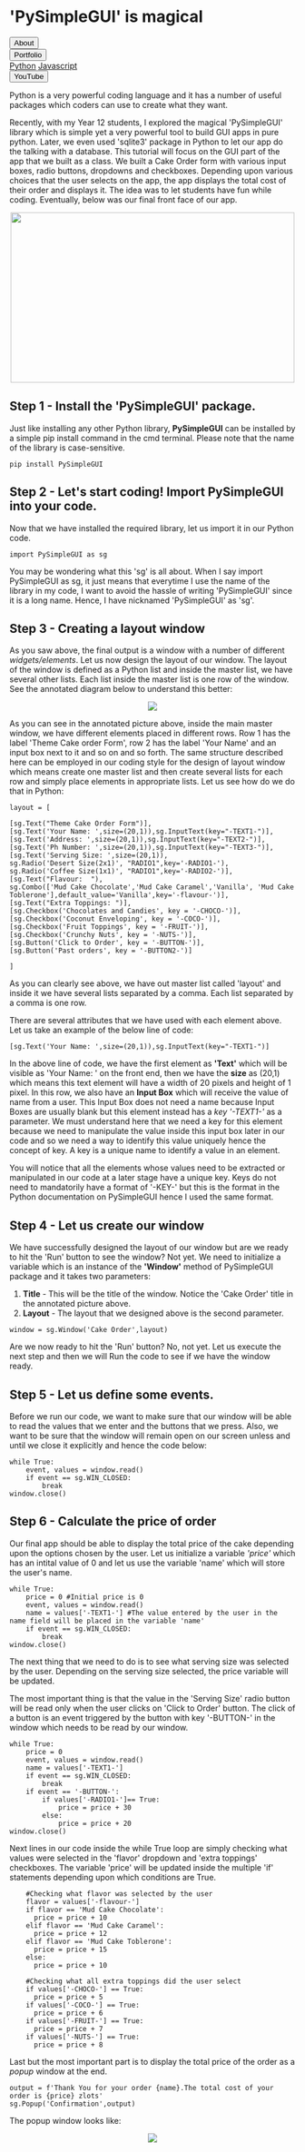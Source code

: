 <link rel ="stylesheet" href="style2.css">
  <div class = "heading">
    <h1>'PySimpleGUI' is magical</h1>
  </div>
  <nav class = "topbar">
    <button onclick="window.location.href='index.html';">About</button>
    <div class="dropdown">
      <button class = "dropbtn">Portfolio</button>
        <div class="dropdown-content">
          <a href="Python.html">Python</a>
          <a href="#">Javascript</a>
        </div>
    </div>
    <button onclick="window.location.href='https://www.youtube.com/@shellysachdev/videos';">YouTube</button>
  </nav>

  Python is a very powerful coding language and it has a number of useful packages which coders can use to create what they want.

  Recently, with my Year 12 students, I explored the magical 'PySimpleGUI' library which is simple yet a very powerful tool to build GUI apps in pure python. Later, we even used 'sqlite3' package in Python to let our app do the talking with a database. This tutorial will focus on the GUI part of the app that we built as a class. We built a Cake Order form with various input boxes, radio buttons, dropdowns and checkboxes. Depending upon various choices that the user selects on the app, the app displays the total cost of their order and displays it. The idea was to let students have fun while coding. Eventually, below was our final front face of our app.

  <center><img src="cake.PNG" width="500" height="300"></center>

  ## Step 1 - Install the 'PySimpleGUI' package. 
  Just like installing any other Python library, **PySimpleGUI** can be installed by a simple pip install command in the cmd terminal. Please note that the name of the library is case-sensitive.

  ```{cmd}
  pip install PySimpleGUI
  ```

  ## Step 2 - Let's start coding! Import PySimpleGUI into your code.
  Now that we have installed the required library, let us import it in our Python code. 

  ```{Python}
  import PySimpleGUI as sg
  ```
  
  You may be wondering what this 'sg' is all about. When I say import PySimpleGUI as sg, it just means that everytime I use the name of the library in my code, I want to avoid the hassle of writing 'PySimpleGUI' since it is a long name. Hence, I have nicknamed 'PySimpleGUI' as 'sg'.

  ## Step 3 - Creating a layout window

  As you saw above, the final output is a window with a number of different *widgets/elements*. Let us now design the layout of our window. The layout of the window is defined as a Python list and inside the master list, we have several other lists. Each list inside the master list is one row of the window. See the annotated diagram below to understand this better:

  <center><img src="annotatedcake.PNG"></center>

  As you can see in the annotated picture above, inside the main master window, we have different elements placed in different rows. Row 1 has the label 'Theme Cake order Form', row 2 has the label 'Your Name' and an input box next to it and so on and so forth. The same structure described here can be employed in our coding style for the design of layout window which means create one master list and then create several lists for each row and simply place elements in appropriate lists. Let us see how do we do that in Python:

  ```{Python}
layout = [
    
[sg.Text("Theme Cake Order Form")],
[sg.Text('Your Name: ',size=(20,1)),sg.InputText(key="-TEXT1-")],
[sg.Text('Address: ',size=(20,1)),sg.InputText(key="-TEXT2-")],
[sg.Text('Ph Number: ',size=(20,1)),sg.InputText(key="-TEXT3-")],
[sg.Text('Serving Size: ',size=(20,1)),
 sg.Radio('Desert Size(2x1)', "RADIO1",key='-RADIO1-'),
 sg.Radio('Coffee Size(1x1)', "RADIO1",key='-RADIO2-')],
[sg.Text("Flavour:  "),
 sg.Combo(['Mud Cake Chocolate','Mud Cake Caramel','Vanilla', 'Mud Cake Toblerone'],default_value='Vanilla',key='-flavour-')],
[sg.Text("Extra Toppings: ")],
[sg.Checkbox('Chocolates and Candies', key = '-CHOCO-')],
[sg.Checkbox('Coconut Enveloping', key = '-COCO-')],
[sg.Checkbox('Fruit Toppings', key = '-FRUIT-')],
[sg.Checkbox('Crunchy Nuts', key = '-NUTS-')],
[sg.Button('Click to Order', key = '-BUTTON-')],
[sg.Button('Past orders', key = '-BUTTON2-')]

]
```
As you can clearly see above, we have out master list called 'layout' and inside it we have several lists separated by a comma. Each list separated by a comma is one row. 

There are several attributes that we have used with each element above. Let us take an example of the below line of code:

```{Python}
[sg.Text('Your Name: ',size=(20,1)),sg.InputText(key="-TEXT1-")]
```

In the above line of code, we have the first element as **'Text'** which will be visible as 'Your Name: ' on the front end, then we have the **size** as (20,1) which means this text element will have a width of 20 pixels and height of 1 pixel. 
In this row, we also have an **Input Box** which will receive the value of name from a user. This Input Box does not need a name because Input Boxes are usually blank but this element instead has a *key '-TEXT1-'* as a parameter. We must understand here that we need a key for this element because we need to manipulate the value inside this input box later in our code and so we need a way to identify this value uniquely hence the concept of key. A key is a unique name to identify a value in an element.  

You will notice that all the elements whose values need to be extracted or manipulated in our code at a later stage have a unique key. Keys do not need to mandatorily have a format of '-KEY-' but this is the format in the Python documentation on PySimpleGUI hence I used the same format. 

## Step 4 - Let us create our window

We have successfully designed the layout of our window but are we ready to hit the 'Run' button to see the window? Not yet. We need to initialize a variable which is an instance of the **'Window'** method of PySimpleGUI package and it takes two parameters: 

1. **Title** - This will be the title of the window. Notice the 'Cake Order' title in the annotated picture above. 
2. **Layout** - The layout that we designed above is the second parameter. 

```{Python}
window = sg.Window('Cake Order',layout)
```

Are we now ready to hit the 'Run' button? No, not yet. Let us execute the next step and then we will Run the code to see if we have the window ready.

## Step 5 - Let us define some events.

Before we run our code, we want to make sure that our window will be able to read the values that we enter and the buttons that we press. Also, we want to be sure that the window will remain open on our screen unless and until we close it explicitly and hence the code below:

```{Python}
while True:
    event, values = window.read()
    if event == sg.WIN_CLOSED:
        break
window.close()
```

## Step 6 - Calculate the price of order 

Our final app should be able to display the total price of the cake depending upon the options chosen by the user. Let us initialize a variable *'price'* which has an intital value of 0 and let us use the variable 'name' which will store the user's name. 

```{Python}
while True:
    price = 0 #Initial price is 0
    event, values = window.read()
    name = values['-TEXT1-'] #The value entered by the user in the name field will be placed in the variable 'name'
    if event == sg.WIN_CLOSED:
        break
window.close()
```

The next thing that we need to do is to see what serving size was selected by the user. Depending on the serving size selected, the price variable will be updated.

The most important thing is that the value in the 'Serving Size' radio button will be read only when the user clicks on 'Click to Order' button. The click of a button is an event triggered by the button with key '-BUTTON-' in the window which needs to be read by our window. 

```{Python}
while True:
    price = 0
    event, values = window.read()
    name = values['-TEXT1-']
    if event == sg.WIN_CLOSED:
        break
    if event == '-BUTTON-':
        if values['-RADIO1-']== True:
            price = price + 30
        else:
            price = price + 20
window.close()
```

Next lines in our code inside the while True loop are simply checking what values were selected in the 'flavor' dropdown and 'extra toppings' checkboxes. The variable 'price' will be updated inside the multiple 'if' statements depending upon which conditions are True.

```{Python}
    #Checking what flavor was selected by the user
    flavor = values['-flavour-']
    if flavor == 'Mud Cake Chocolate':
      price = price + 10
    elif flavor == 'Mud Cake Caramel':
      price = price + 12
    elif flavor == 'Mud Cake Toblerone':
      price = price + 15
    else:
      price = price + 10

    #Checking what all extra toppings did the user select
    if values['-CHOCO-'] == True:
      price = price + 5
    if values['-COCO-'] == True:
      price = price + 6
    if values['-FRUIT-'] == True:
      price = price + 7
    if values['-NUTS-'] == True:
      price = price + 8
```
Last but the most important part is to display the total price of the order as a *popup* window at the end. 

```{Python}
output = f'Thank You for your order {name}.The total cost of your order is {price} zlots'
sg.Popup('Confirmation',output)
```

The popup window looks like:
<center><img src = "popup.PNG"></center>










